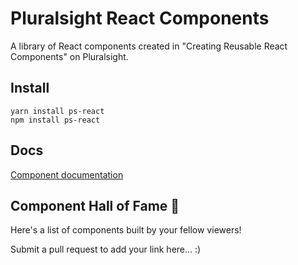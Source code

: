 # Pluralsight React Components

A library of React components created in "Creating Reusable React Components" on Pluralsight.

## Install
```
yarn install ps-react
npm install ps-react
```

## Docs
[Component documentation](https://thecrash.github.io/ps-react-library/#TextInput)

## Component Hall of Fame 🎉
Here's a list of components built by your fellow viewers!

Submit a pull request to add your link here... :)
